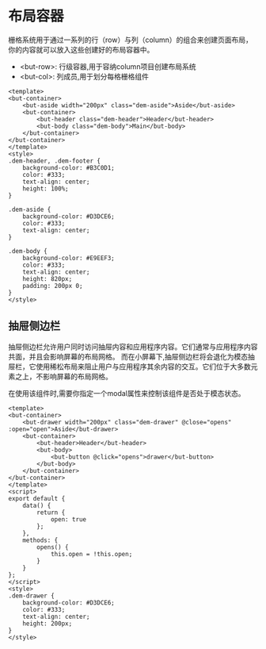 # 布局容器
栅格系统用于通过一系列的行（row）与列（column）的组合来创建页面布局，你的内容就可以放入这些创建好的布局容器中。
+ &lt;but-row&gt;: 行级容器,用于容纳column项目创建布局系统
+ &lt;but-col&gt;: 列成员,用于划分每格栅格组件

```vue 
<template>
<but-container>
	<but-aside width="200px" class="dem-aside">Aside</but-aside>
	<but-container>
		<but-header class="dem-header">Header</but-header>
		<but-body class="dem-body">Main</but-body>
	</but-container>
</but-container>
</template>
<style>
.dem-header, .dem-footer {
	background-color: #B3C0D1;
	color: #333;
	text-align: center;
	height: 100%;
}

.dem-aside {
	background-color: #D3DCE6;
	color: #333;
	text-align: center;
}

.dem-body {
	background-color: #E9EEF3;
	color: #333;
	text-align: center;
	height: 820px;
	padding: 200px 0;
}
</style>
```

## 抽屉侧边栏
抽屉侧边栏允许用户同时访问抽屉内容和应用程序内容。它们通常与应用程序内容共面，并且会影响屏幕的布局网格。
而在小屏幕下,抽屉侧边栏将会退化为模态抽屉栏，它使用稀松布局来阻止用户与应用程序其余内容的交互。它们位于大多数元素之上，不影响屏幕的布局网格。

在使用该组件时,需要你指定一个modal属性来控制该组件是否处于模态状态。

```vue 
<template>
<but-container>
	<but-drawer width="200px" class="dem-drawer" @close="opens" :open="open">Aside</but-drawer>
	<but-container>
		<but-header>Header</but-header>
		<but-body>
			<but-button @click="opens">drawer</but-button>
		</but-body>
	</but-container>
</but-container>
</template>
<script>
export default {
	data() {
		return {
			open: true
		};
	},
	methods: {
		opens() {
			this.open = !this.open;
		}
	}
};
</script>
<style>
.dem-drawer {
	background-color: #D3DCE6;
	color: #333;
	text-align: center;
	height: 200px;
}
</style>
```